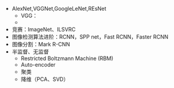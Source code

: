 - AlexNet,VGGNet,GoogleLeNet,REsNet
    - VGG：
    - 
- 竞赛：ImageNet、ILSVRC
- 图像检测算法进阶：RCNN，SPP net，Fast RCNN，Faster RCNN
- 图像分割：Mark R-CNN
- 半监督、无监督
    - Restricted Boltzmann Machine (RBM)
    - Auto-encoder
    - 聚类
    - 降维（PCA、SVD）

